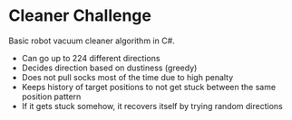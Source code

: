 # Cleaner Challenge
Basic robot vacuum cleaner algorithm in C#.
- Can go up to 224 different directions
- Decides direction based on dustiness (greedy)
- Does not pull socks most of the time due to high penalty
- Keeps history of target positions to not get stuck between the same position pattern
- If it gets stuck somehow, it recovers itself by trying random directions
